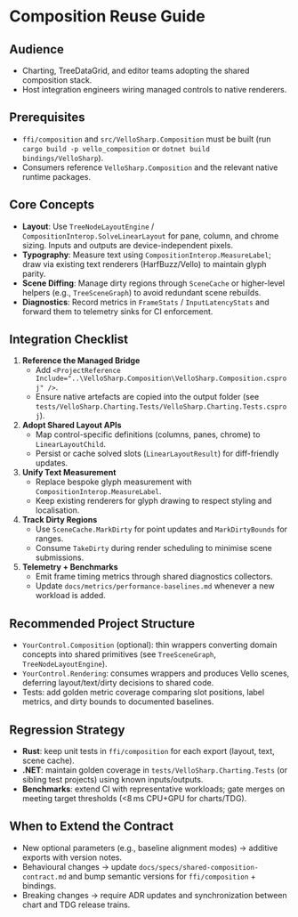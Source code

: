 # Composition Reuse Guide

## Audience
- Charting, TreeDataGrid, and editor teams adopting the shared composition stack.
- Host integration engineers wiring managed controls to native renderers.

## Prerequisites
- `ffi/composition` and `src/VelloSharp.Composition` must be built (run `cargo build -p vello_composition` or `dotnet build bindings/VelloSharp`).
- Consumers reference `VelloSharp.Composition` and the relevant native runtime packages.

## Core Concepts
- **Layout**: Use `TreeNodeLayoutEngine` / `CompositionInterop.SolveLinearLayout` for pane, column, and chrome sizing. Inputs and outputs are device-independent pixels.
- **Typography**: Measure text using `CompositionInterop.MeasureLabel`; draw via existing text renderers (HarfBuzz/Vello) to maintain glyph parity.
- **Scene Diffing**: Manage dirty regions through `SceneCache` or higher-level helpers (e.g., `TreeSceneGraph`) to avoid redundant scene rebuilds.
- **Diagnostics**: Record metrics in `FrameStats` / `InputLatencyStats` and forward them to telemetry sinks for CI enforcement.

## Integration Checklist
1. **Reference the Managed Bridge**
   - Add `<ProjectReference Include="..\VelloSharp.Composition\VelloSharp.Composition.csproj" />`.
   - Ensure native artefacts are copied into the output folder (see `tests/VelloSharp.Charting.Tests/VelloSharp.Charting.Tests.csproj`).
2. **Adopt Shared Layout APIs**
   - Map control-specific definitions (columns, panes, chrome) to `LinearLayoutChild`.
   - Persist or cache solved slots (`LinearLayoutResult`) for diff-friendly updates.
3. **Unify Text Measurement**
   - Replace bespoke glyph measurement with `CompositionInterop.MeasureLabel`.
   - Keep existing renderers for glyph drawing to respect styling and localisation.
4. **Track Dirty Regions**
   - Use `SceneCache.MarkDirty` for point updates and `MarkDirtyBounds` for ranges.
   - Consume `TakeDirty` during render scheduling to minimise scene submissions.
5. **Telemetry + Benchmarks**
   - Emit frame timing metrics through shared diagnostics collectors.
   - Update `docs/metrics/performance-baselines.md` whenever a new workload is added.

## Recommended Project Structure
- `YourControl.Composition` (optional): thin wrappers converting domain concepts into shared primitives (see `TreeSceneGraph`, `TreeNodeLayoutEngine`).
- `YourControl.Rendering`: consumes wrappers and produces Vello scenes, deferring layout/text/dirty decisions to shared code.
- Tests: add golden metric coverage comparing slot positions, label metrics, and dirty bounds to documented baselines.

## Regression Strategy
- **Rust**: keep unit tests in `ffi/composition` for each export (layout, text, scene cache).
- **.NET**: maintain golden coverage in `tests/VelloSharp.Charting.Tests` (or sibling test projects) using known inputs/outputs.
- **Benchmarks**: extend CI with representative workloads; gate merges on meeting target thresholds (<8 ms CPU+GPU for charts/TDG).

## When to Extend the Contract
- New optional parameters (e.g., baseline alignment modes) → additive exports with version notes.
- Behavioural changes → update `docs/specs/shared-composition-contract.md` and bump semantic versions for `ffi/composition` + bindings.
- Breaking changes → require ADR updates and synchronization between chart and TDG release trains.
